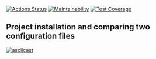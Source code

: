 [![Actions Status](https://github.com/arzartden/frontend-project-lvl2/workflows/hexlet-check/badge.svg)](https://github.com/arzartden/frontend-project-lvl2/actions)
[![Maintainability](https://api.codeclimate.com/v1/badges/87590281bca5ba34328c/maintainability)](https://codeclimate.com/github/arzartden/frontend-project-lvl2/maintainability)
[![Test Coverage](https://api.codeclimate.com/v1/badges/87590281bca5ba34328c/test_coverage)](https://codeclimate.com/github/arzartden/frontend-project-lvl2/test_coverage)

## Project installation and comparing two configuration files

[![asciicast](https://asciinema.org/a/xdyiNjskrhc04xL3ipSmlLnCA.svg)](https://asciinema.org/a/xdyiNjskrhc04xL3ipSmlLnCA)
